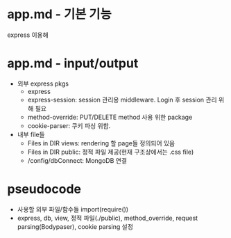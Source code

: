 # app.md - 기본 기능
express 이용해 

# app.md - input/output
- 외부 express pkgs
    + express
    + express-session: session 관리용 middleware. Login 후 session 관리 위해 필요
    + method-override: PUT/DELETE method 사용 위한 package
    + cookie-parser: 쿠키 파싱 위함.
- 내부 file들
    + Files in DIR views: rendering 할 page들 정의되어 있음
    + Files in DIR public: 정적 파일 제공(현재 구조상에서는 .css file)
    + /config/dbConnect: MongoDB 연결

# pseudocode
- 사용할 외부 파일/함수들 import(require())
- express, db, view, 정적 파일(./public), method_override, request parsing(Bodypaser), cookie parsing 설정
